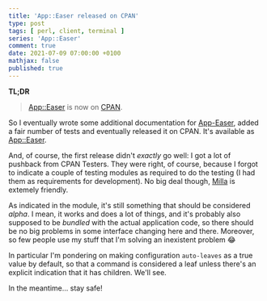```yaml
---
title: 'App::Easer released on CPAN'
type: post
tags: [ perl, client, terminal ]
series: 'App::Easer'
comment: true
date: 2021-07-09 07:00:00 +0100
mathjax: false
published: true
---
```


**TL;DR**

> [App::Easer][] is now on [CPAN][].

So I eventually wrote some additional documentation for [App-Easer][],
added a fair number of tests and eventually released it on CPAN. It's
available as [App::Easer][].

And, of course, the first release didn't *exactly* go well: I got a lot
of pushback from CPAN Testers. They were right, of course, because I
forgot to indicate a couple of testing modules as required to do the
testing (I had them as requirements for development). No big deal
though, [Milla][] is extemely friendly.

As indicated in the module, it's still something that should be
considered *alpha*. I mean, it works and does a lot of things, and it's
probably also supposed to be *bundled* with the actual application code,
so there should be no big problems in some interface changing here and
there. Moreover, so few people use my stuff that I'm solving an
inexistent problem 😂

In particular I'm pondering on making configuration `auto-leaves` as a
true value by default, so that a command is considered a leaf unless
there's an explicit indication that it has children. We'll see.

In the meantime... stay safe!

[Perl]: https://www.perl.org/
[Raku]: https://raku.org/
[CPAN]: https://metacpan.org/
[App::Easer]: https://metacpan.org/pod/App::Easer
[App-Easer]: https://github.com/polettix/App-Easer
[Milla]: https://metacpan.org/pod/Dist::Milla
